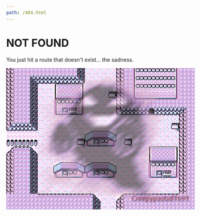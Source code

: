 ```yaml
---
path: /404.html
---
```


# NOT FOUND

You just hit a route that doesn't exist... the sadness.

![lavendar town](/assets/images/404.png)
